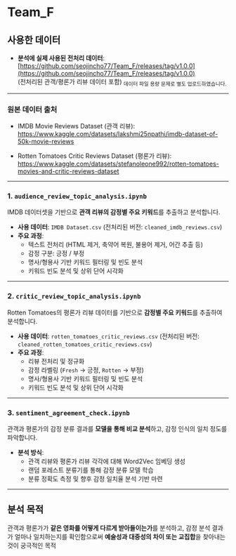 # Team_F

## 사용한 데이터

- **분석에 실제 사용된 전처리 데이터**:  
  [https://github.com/seojincho77/Team_F/releases/tag/v1.0.0](https://github.com/seojincho77/Team_F/releases/tag/v1.0.0)  
  (전처리된 관객/평론가 리뷰 데이터 포함)
  <sub>데이터 파일 용량 문제로 별도 업로드하였습니다.</sub>
---

### 원본 데이터 출처

- IMDB Movie Reviews Dataset (관객 리뷰):  
  https://www.kaggle.com/datasets/lakshmi25npathi/imdb-dataset-of-50k-movie-reviews

- Rotten Tomatoes Critic Reviews Dataset (평론가 리뷰):  
  https://www.kaggle.com/datasets/stefanoleone992/rotten-tomatoes-movies-and-critic-reviews-dataset

---

### 1. `audience_review_topic_analysis.ipynb`
IMDB 데이터셋을 기반으로 **관객 리뷰의 감정별 주요 키워드**를 추출하고 분석합니다.

- **사용 데이터**: `IMDB Dataset.csv` (전처리된 버전: `cleaned_imdb_reviews.csv`)
- **주요 과정**:
  - 텍스트 전처리 (HTML 제거, 축약어 복원, 불용어 제거, 어간 추출 등)
  - 감정 구분: 긍정 / 부정
  - 명사/형용사 기반 키워드 필터링 및 빈도 분석
  - 키워드 빈도 분석 및 상위 단어 시각화

---

### 2. `critic_review_topic_analysis.ipynb`
Rotten Tomatoes의 평론가 리뷰 데이터를 기반으로 **감정별 주요 키워드**를 추출하여 분석합니다.

- **사용 데이터**: `rotten_tomatoes_critic_reviews.csv` (전처리된 버전: `cleaned_rotten_tomatoes_critic_reviews.csv`)
- **주요 과정**:
  - 리뷰 전처리 및 정규화
  - 감정 라벨링 (`Fresh` → 긍정, `Rotten` → 부정)
  - 명사/형용사 기반 키워드 필터링 및 빈도 분석
  - 키워드 빈도 분석 및 상위 단어 시각화

---

### 3. `sentiment_agreement_check.ipynb`
관객과 평론가의 감정 분류 결과를 **모델을 통해 비교 분석**하고, 감정 인식의 일치 정도를 파악합니다.

- **분석 방식**:
  - 관객 리뷰와 평론가 리뷰 각각에 대해 Word2Vec 임베딩 생성
  - 랜덤 포레스트 분류기를 통해 감정 분류 모델 학습
  - 분류 정확도 측정 및 향후 감정 일치율 분석 기반 마련

---

## 분석 목적
관객과 평론가가 **같은 영화를 어떻게 다르게 받아들이는가**를 분석하고, 감정 분석 결과가 얼마나 일치하는지를 확인함으로써 **예술성과 대중성의 차이 또는 교집합**을 찾아내는 것이 궁극적인 목적
